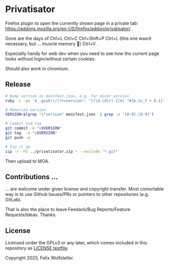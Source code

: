 # Privatisator

Firefox plugin to open the currently shown page in a private tab: https://addons.mozilla.org/en-US/firefox/addon/privatisator/ .

Gone are the days of Ctrl+L Ctrl+C Ctrl+Shift+P Ctrl+L (this one wasnt necessary, but ... muscle memory 🦾) Ctrl+V .

Especially handy for web dev when you need to see how the current page looks without login/without certain cookies.

Should also work in chromium.

## Release

```bash
# Bump version in manifest.json, e.g. for minor version
ruby -i -pe '$_.gsub!(/(?<=version": ")(\d.\d)/) {|m| "#{m.to_f + 0.1}"}' manifest.json

# Memorize version
VERSION=$(grep "\"version" manifest.json  | grep -o "[0-9].[0-9]")

# Commit and tag
git commit -m "v$VERSION"
git tag  -a "v$VERSION"
git push -a

# Zip it up
zip -r -FS ../privatisator.zip * --exclude '*.git*`
```

Then upload to MOA.

## Contributions ...

... are welcome under given license and copyright transfer. Most comortable way is to use Github Issues/PRs or pointers to other repositories (e.g. GitLab).

That is also the place to leave Feedack/Bug Reports/Feature Requests/Ideas. Thanks.

## License

Licensed under the GPLv3 or any later, which comes included in this repository as [LICENSE textfile](LICENSE).

Copyright 2025, Felix Wolfsteller.
